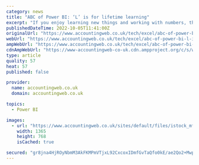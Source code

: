 ```yaml
---
category: news
title: "ABC of Power BI: ‘L’ is for lifetime learning"
excerpt: "If you enjoy learning new things and working with numbers, then you will never get bored with Power BI. Just when you thi"
publishedDateTime: 2022-10-05T11:41:00Z
originalUrl: "https://www.accountingweb.co.uk/tech/excel/abc-of-power-bi-l-is-for-lifetime-learning"
webUrl: "https://www.accountingweb.co.uk/tech/excel/abc-of-power-bi-l-is-for-lifetime-learning"
ampWebUrl: "https://www.accountingweb.co.uk/tech/excel/abc-of-power-bi-l-is-for-lifetime-learning?amp"
cdnAmpWebUrl: "https://www-accountingweb-co-uk.cdn.ampproject.org/c/s/www.accountingweb.co.uk/tech/excel/abc-of-power-bi-l-is-for-lifetime-learning?amp"
type: article
quality: 57
heat: 57
published: false

provider:
  name: accountingweb.co.uk
  domain: accountingweb.co.uk

topics:
  - Power BI

images:
  - url: "https://www.accountingweb.co.uk/sites/default/files/istock_mf3d_learning.jpg"
    width: 1365
    height: 768
    isCached: true

secured: "gr8jna4HjROyNbmM3AkFKMPmVTjxL92CxcoxIDmfGvTaQfo0kE/ae2Qo2+Mwpq4Wt/C96zcEZaTt9sLEzpYCa8Y/mIOftDAtM4XB6Sh0XVaKGPhFz0lQ6qt+pd7cw/KxYKQpwfWDY63jdiAHhMEjx7HU85jz56nHsbcrhBXuZjvHZEdHynHePMeLnO8nWwpZiJOApkYK35vYz080dwu0sp669YKIhfeMGObAAl59ZKqXJyHqXCDUTqxO7EEXcI24uOUuYtXDyCb7UZPyKL93cCBwr4Vni98S6+cn1G3s5JLiiIej4UaTbAAE59YxxovgEarxJzL4EbwahHWf56KYFPLiLGGUqyuWrHwbiGo57wg=;Pcsi7u1iN7GxGUbawMk6/w=="
---
```


